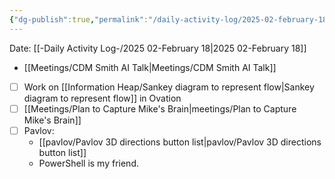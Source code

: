 ```yaml
---
{"dg-publish":true,"permalink":"/daily-activity-log/2025-02-february-18/","noteIcon":"","created":"2025-02-18T10:08:46.783-06:00"}
---
```


Date: [[-Daily Activity Log-/2025 02-February 18\|2025 02-February 18]]

- [[Meetings/CDM Smith AI Talk\|Meetings/CDM Smith AI Talk]]
- [ ] Work on [[Information Heap/Sankey diagram to represent flow\|Sankey diagram to represent flow]] in Ovation
- [ ] [[Meetings/Plan to Capture Mike's Brain\|meetings/Plan to Capture Mike's Brain]]
- [ ] Pavlov: 
	- [[pavlov/Pavlov 3D directions button list\|pavlov/Pavlov 3D directions button list]]
	- PowerShell is my friend.